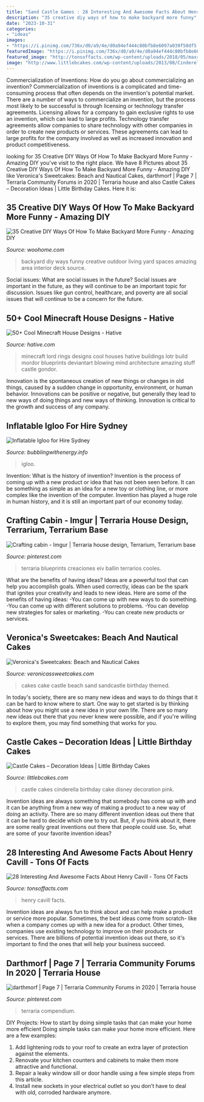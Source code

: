```yaml
---
title: "Sand Castle Games : 28 Interesting And Awesome Facts About Henry Cavill"
description: "35 creative diy ways of how to make backyard more funny"
date: "2023-10-31"
categories:
- "ideas"
images:
- "https://i.pinimg.com/736x/d0/a9/4e/d0a94ef444c80bfb8e6097a039f50df5.jpg"
featuredImage: "https://i.pinimg.com/736x/d0/a9/4e/d0a94ef444c80bfb8e6097a039f50df5.jpg"
featured_image: "http://tonsoffacts.com/wp-content/uploads/2018/05/maxresdefault-12.jpg"
image: "http://www.littlebcakes.com/wp-content/uploads/2013/08/Cinderella-Castle-Cakes.jpg"
---
```



Commercialization of Inventions: How do you go about commercializing an invention?
Commercialization of inventions is a complicated and time-consuming process that often depends on the invention's potential market. There are a number of ways to commercialize an invention, but the process most likely to be successful is through licensing or technology transfer agreements. Licensing allows for a company to gain exclusive rights to use an invention, which can lead to large profits. Technology transfer agreements allow companies to share technology with other companies in order to create new products or services. These agreements can lead to large profits for the company involved as well as increased innovation and product competitiveness.

	

		
looking for 35 Creative DIY Ways Of How To Make Backyard More Funny - Amazing DIY you've visit to the right place. We have 8 Pictures about 35 Creative DIY Ways Of How To Make Backyard More Funny - Amazing DIY like Veronica&#039;s Sweetcakes: Beach and Nautical Cakes, darthmorf | Page 7 | Terraria Community Forums in 2020 | Terraria house and also Castle Cakes – Decoration Ideas | Little Birthday Cakes. Here it is:
		
    
## 35 Creative DIY Ways Of How To Make Backyard More Funny - Amazing DIY

<img loading=lazy src="http://www.woohome.com/wp-content/uploads/2013/08/DIY-Ways-Of-Backyard-24.jpg" onerror="this.onerror=null;this.src='https://tse4.mm.bing.net/th?id=OIP.7zS8GvfqEDI8BKJD_DQ0KwHaJT&amp;pid=15.1';" alt="35 Creative DIY Ways Of How To Make Backyard More Funny - Amazing DIY">

_Source: woohome.com_

>backyard diy ways funny creative outdoor living yard spaces amazing area interior deck source. 

	

Social issues: What are social issues in the future?
Social issues are important in the future, as they will continue to be an important topic for discussion. Issues like gun control, healthcare, and poverty are all social issues that will continue to be a concern for the future.

    
## 50+ Cool Minecraft House Designs - Hative

<img loading=lazy src="https://hative.com/wp-content/uploads/2014/02/minecraft-houses/lord-of-the-rings-38.jpg" onerror="this.onerror=null;this.src='https://tse1.mm.bing.net/th?id=OIP.RD59UCRBEVY9GEMPluWOWgHaFR&amp;pid=15.1';" alt="50+ Cool Minecraft House Designs - Hative">

_Source: hative.com_

>minecraft lord rings designs cool houses hative buildings lotr build mordor blueprints deviantart blowing mind architecture amazing stuff castle gondor. 

	

Innovation is the spontaneous creation of new things or changes in old things, caused by a sudden change in opportunity, environment, or human behavior. Innovations can be positive or negative, but generally they lead to new ways of doing things and new ways of thinking. Innovation is critical to the growth and success of any company.

    
## Inflatable Igloo For Hire Sydney

<img loading=lazy src="https://www.bubblingwithenergy.info/wp-content/uploads/2020/01/Inflatable-Igloo-Side.jpg" onerror="this.onerror=null;this.src='https://tse1.mm.bing.net/th?id=OIP.a2F9ITxSMwwtBBNIEpwnAwHaJ4&amp;pid=15.1';" alt="Inflatable Igloo for Hire Sydney">

_Source: bubblingwithenergy.info_

>igloo. 

	

Invention: What is the history of invention?
Invention is the process of coming up with a new product or idea that has not been seen before. It can be something as simple as an idea for a new toy or clothing line, or more complex like the invention of the computer. Invention has played a huge role in human history, and it is still an important part of our economy today.

    
## Crafting Cabin - Imgur | Terraria House Design, Terrarium, Terrarium Base

<img loading=lazy src="https://i.pinimg.com/736x/d0/a9/4e/d0a94ef444c80bfb8e6097a039f50df5.jpg" onerror="this.onerror=null;this.src='https://tse3.mm.bing.net/th?id=OIP.Qhz_sI_YKP6yOTRtNzoMagHaGz&amp;pid=15.1';" alt="Crafting cabin - Imgur | Terraria house design, Terrarium, Terrarium base">

_Source: pinterest.com_

>terraria blueprints creaciones eiv ballin terrarios cooles. 

	

What are the benefits of having ideas?
Ideas are a powerful tool that can help you accomplish goals. When used correctly, ideas can be the spark that ignites your creativity and leads to new ideas. Here are some of the benefits of having ideas: 
-You can come up with new ways to do something. 
-You can come up with different solutions to problems. 
-You can develop new strategies for sales or marketing. 
-You can create new products or services.

    
## Veronica&#039;s Sweetcakes: Beach And Nautical Cakes

<img loading=lazy src="http://www.veronicassweetcakes.com/wp-content/uploads/2010/09/12-Sandcastle-Sand-Castle-Wedding-Cake.jpg" onerror="this.onerror=null;this.src='https://tse1.mm.bing.net/th?id=OIP.hmmzpbrm478FEc7Stg1WSQHaJ5&amp;pid=15.1';" alt="Veronica&#039;s Sweetcakes: Beach and Nautical Cakes">

_Source: veronicassweetcakes.com_

>cakes cake castle beach sand sandcastle birthday themed. 

	

In today's society, there are so many new ideas and ways to do things that it can be hard to know where to start. One way to get started is by thinking about how you might use a new idea in your own life. There are so many new ideas out there that you never knew were possible, and if you're willing to explore them, you may find something that works for you.

    
## Castle Cakes – Decoration Ideas | Little Birthday Cakes

<img loading=lazy src="http://www.littlebcakes.com/wp-content/uploads/2013/08/Cinderella-Castle-Cakes.jpg" onerror="this.onerror=null;this.src='https://tse1.mm.bing.net/th?id=OIP.ygO1H6NCD4rF8mBUBI8rHgHaKn&amp;pid=15.1';" alt="Castle Cakes – Decoration Ideas | Little Birthday Cakes">

_Source: littlebcakes.com_

>castle cakes cinderella birthday cake disney decoration pink. 

	

Invention ideas are always something that somebody has come up with and it can be anything from a new way of making a product to a new way of doing an activity. There are so many different invention ideas out there that it can be hard to decide which one to try out. But, if you think about it, there are some really great inventions out there that people could use. So, what are some of your favorite invention ideas?

    
## 28 Interesting And Awesome Facts About Henry Cavill - Tons Of Facts

<img loading=lazy src="http://tonsoffacts.com/wp-content/uploads/2018/05/maxresdefault-12.jpg" onerror="this.onerror=null;this.src='https://tse2.mm.bing.net/th?id=OIP.P5jHC_YIn6VVkitQZLA_AwHaEK&amp;pid=15.1';" alt="28 Interesting And Awesome Facts About Henry Cavill - Tons Of Facts">

_Source: tonsoffacts.com_

>henry cavill facts. 

	

Invention ideas are always fun to think about and can help make a product or service more popular. Sometimes, the best ideas come from scratch- like when a company comes up with a new idea for a product. Other times, companies use existing technology to improve on their products or services. There are billions of potential invention ideas out there, so it's important to find the ones that will help your business succeed.

    
## Darthmorf | Page 7 | Terraria Community Forums In 2020 | Terraria House

<img loading=lazy src="https://i.pinimg.com/736x/e1/60/df/e160df353a3291cd18a6992e2a0b9f2e.jpg" onerror="this.onerror=null;this.src='https://tse1.mm.bing.net/th?id=OIP.Jw39PW3_GPAAv2AK0_1rRgHaFo&amp;pid=15.1';" alt="darthmorf | Page 7 | Terraria Community Forums in 2020 | Terraria house">

_Source: pinterest.com_

>terraria compendium. 

	

DIY Projects: How to start by doing simple tasks that can make your home more efficient
Doing simple tasks can make your home more efficient. Here are a few examples:
1. Add lightening rods to your roof to create an extra layer of protection against the elements.
2. Renovate your kitchen counters and cabinets to make them more attractive and functional.
3. Repair a leaky window sill or door handle using a few simple steps from this article. 
4. Install new sockets in your electrical outlet so you don’t have to deal with old, corroded hardware anymore.

